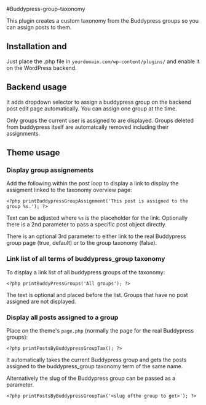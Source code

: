 #Buddypress-group-taxonomy

This plugin creates a custom taxonomy from the Buddypress groups so you can assign posts to them.

## Installation and 

Just place the .php file in `yourdomain.com/wp-content/plugins/` and enable it on the WordPress backend. 

## Backend usage

It adds dropdown selector to assign a buddypress group on the backend post edit page automatically. You can assign one group at the time. 

Only groups the current user is assigned to are displayed. Groups deleted from buddypress itself are automatcally removed including their assignments.

## Theme usage

### Display group assignements

Add the following within the post loop to display a link to display the assigment linked to the taxonomy overview page:

`<?php printBuddypressGroupAssignment('This post is assigned to the group %s.'); ?>`

Text can be adjusted where `%s` is the placeholder for the link. Optionally there is a 2nd parameter to pass a specific post object directly.

There is an optional 3rd parameter to either link to the real Buddypress group page (true, default) or to the group taxonomy (false).

### Link list of all terms of buddypress_group taxonomy

To display a link list of all buddypress groups of the taxonomy:

`<?php printBuddyPressGroups('All groups'); ?>`

The text is optional and placed before the list. Groups that have no post assigned are not displayed.

### Display all posts assigned to a group

Place on the theme's `page.php` (normally the page for the real Buddypress groups):

`<?php printPostsByBuddypressGroupTax(); ?>`

It automatically takes the current Buddypress group and gets the posts assigned to the buddypress_group taxonomy term of the same name.

Alternatively the slug of the Buddypress group can be passed as a parameter.

`<?php printPostsByBuddypressGroupTax('<slug ofthe group to get>'); ?>`




